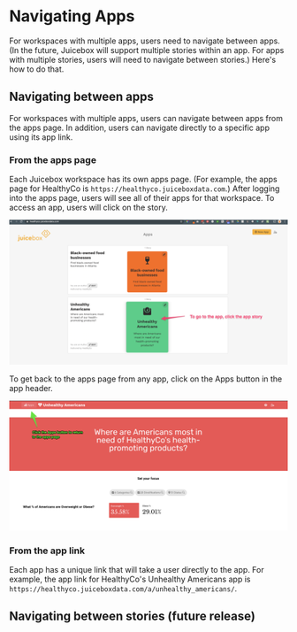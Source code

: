 # Navigating Apps

For workspaces with multiple apps, users need to navigate between apps. \(In the future, Juicebox will support multiple stories within an app. For apps with multiple stories, users will need to navigate between stories.\) Here's how to do that.

## Navigating between apps

For workspaces with multiple apps, users can navigate between apps from the apps page. In addition, users can navigate directly to a specific app using its app link. 

### From the apps page

Each Juicebox workspace has its own apps page. \(For example, the apps page for HealthyCo is `https://healthyco.juiceboxdata.com`.\) After logging into the apps page, users will see all of their apps for that workspace. To access an app, users will click on the story.  

![Click the story to access the app](../.gitbook/assets/image%20%2830%29.png)

To get back to the apps page from any app, click on the Apps button in the app header.

![Click the Apps button to return to the apps page](../.gitbook/assets/image%20%2892%29.png)

### From the app link

Each app has a unique link that will take a user directly to the app. For example, the app link for HealthyCo's Unhealthy Americans app is `https://healthyco.juiceboxdata.com/a/unhealthy_americans/`.

## Navigating between stories \(future release\)

